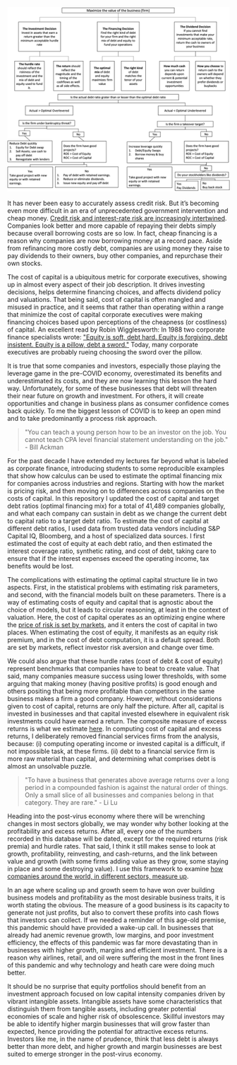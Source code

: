 ![](flowcharts.png)

It has never been easy to accurately assess credit risk. But it’s becoming even more difficult in an era of unprecedented government intervention and cheap money. [Credit risk and interest-rate risk are increasingly intertwined](https://github.com/rnfermincota/academic/blob/master/teaching/traditional_assets/database/effective-cost-debt.pdf). Companies look better and more capable of repaying their debts simply because overall borrowing costs are so low. In fact, cheap financing is a reason why companies are now borrowing money at a record pace. Aside from refinancing more costly debt, companies are using money they raise to pay dividends to their owners, buy other companies, and repurchase their own stocks. 

The cost of capital is a ubiquitous metric for corporate executives, showing up in almost every aspect of their job description. It drives investing decisions, helps determine financing choices, and affects dividend policy and valuations. That being said, cost of capital is often mangled and misused in practice, and it seems that rather than operating within a range that minimize the cost of capital corporate executives were making financing choices based upon perceptions of the cheapness (or costliness) of capital. An excellent read by Robin Wigglesworth: In 1988 two corporate finance specialists wrote: ["Equity is soft, debt hard. Equity is forgiving, debt insistent. Equity is a pillow, debt a sword."](https://www.ft.com/content/87efe5a9-4cb6-493b-a31a-f9efd5ddd242) Today, many corporate executives are probably rueing choosing the sword over the pillow.

It is true that some companies and investors, especially those playing the leverage game in the pre-COVID economy, overestimated its benefits and underestimated its costs, and they are now learning this lesson the hard way. Unfortunately, for some of these businesses that debt will threaten their near future on growth and investment. For others, it will create opportunities and change in business plans as consumer confidence comes back quickly. To me the biggest lesson of COVID is to keep an open mind and to take predominantly a process risk approach. 

>"You can teach a young person how to be an investor on the job.  You cannot teach CPA level financial statement understanding on the job." - Bill Ackman

For the past decade I have extended my lectures far beyond what is labeled as corporate finance, introducing students to some reproducible examples that show how calculus can be used to estimate the optimal financing mix for companies across industries and regions. Starting with how the market is pricing risk, and then moving on to differences across companies on the costs of capital. In this repository I updated the cost of capital and target debt ratios (optimal financing mix) for a total of 41,489 companies globally, and what each company can sustain in debt as we change the current debt to capital ratio to a target debt ratio. To estimate the cost of capital at different debt ratios, I used data from trusted data vendors including S&P Capital IQ, Bloomberg, and a host of specialized data sources. I first estimated the cost of equity at each debt ratio, and then estimated the interest coverage ratio, synthetic rating, and cost of debt, taking care to ensure that if the interest expenses exceed the operating income, tax benefits would be lost.

The complications with estimating the optimal capital structure lie in two aspects. First, in the statistical problems with estimating risk parameters, and second, with the financial models built on these parameters. There is a way of estimating costs of equity and capital that is agnostic about the choice of models, but it leads to circular reasoning, at least in the context of valuation. Here, the cost of capital operates as an optimizing engine where the [price of risk is set by markets](https://rpubs.com/rafael_nicolas/crp), and it enters the cost of capital in two places. When estimating the cost of equity, it manifests as an equity risk premium, and in the cost of debt computation, it is a default spread. Both are set by markets, reflect investor risk aversion and change over time. 

We could also argue that these hurdle rates (cost of debt & cost of equity) represent benchmarks that companies have to beat to create value. That said, many companies measure success using lower thresholds, with some arguing that making money (having positive profits) is good enough and others positing that being more profitable than competitors in the same business makes a firm a good company. However, without considerations given to cost of capital, returns are only half the picture. After all, capital is invested in businesses and that capital invested elsewhere in equivalent risk investments could have earned a return. The composite measure of excess returns is what we estimate [here](https://github.com/rnfermincota/academic/tree/master/teaching/traditional_assets/database/data). In computing cost of capital and excess returns, I deliberately removed financial services firms from the analysis, because: (i) computing operating income or invested capital is a difficult, if not impossible task, at these firms. (ii) debt to a financial service firm is more raw material than capital, and determining what comprises debt is almost an unsolvable puzzle. 

>"To have a business that generates above average returns over a long period in a compounded fashion is against the natural order of things.  Only a small slice of all businesses and companies belong in that category. They are rare." - Li Lu

Heading into the post-virus economy where there will be wrenching changes in most sectors globally, we may wonder why bother looking at the profitability and excess returns. After all, every one of the numbers recorded in this database will be dated, except for the required returns (risk premia) and hurdle rates. That said, I think it still makes sense to look at growth, profitability, reinvesting, and cash-returns, and the link between value and growth (with some firms adding value as they grow, some staying in place and some destroying value). I use this framework to examine [how companies around the world, in different sectors, measure up](https://162tech.com/world.html). 

In an age where scaling up and growth seem to have won over building business models and profitability as the most desirable business traits, it is worth stating the obvious. The measure of a good business is its capacity to generate not just profits, but also to convert these profits into cash flows that investors can collect. If we needed a reminder of this age-old premise, this pandemic should have provided a wake-up call. In businesses that already had anemic revenue growth, low margins, and poor investment efficiency, the effects of this pandemic was far more devastating than in businesses with higher growth, margins and efficient investment. There is a reason why airlines, retail, and oil were suffering the most in the front lines of this pandemic and why technology and heath care were doing much better. 

It should be no surprise that equity portfolios should benefit from an investment approach focused on low capital intensity companies driven by vibrant intangible assets. Intangible assets have some characteristics that distinguish them from tangible assets, including greater potential economies of scale and higher risk of obsolescence. Skillful investors may be able to identify higher margin businesses that will grow faster than expected, hence providing the potential for attractive excess returns. Investors like me, in the name of prudence, think that less debt is always better than more debt, and higher growth and margin businesses are best suited to emerge stronger in the post-virus economy.
